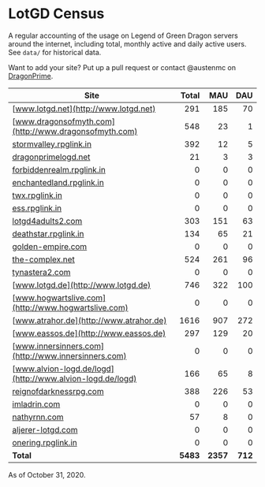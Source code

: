 # LotGD Census
A regular accounting of the usage on Legend of Green Dragon servers around the internet, including total, monthly active and daily active users. See `data/` for historical data.

Want to add your site? Put up a pull request or contact @austenmc on [DragonPrime](http://dragonprime.net).


Site | Total | MAU | DAU
--- | ---:| ---:| ---:
[www.lotgd.net](http://www.lotgd.net)|291|185|70
[www.dragonsofmyth.com](http://www.dragonsofmyth.com)|548|23|1
[stormvalley.rpglink.in](http://stormvalley.rpglink.in)|392|12|5
[dragonprimelogd.net](http://dragonprimelogd.net)|21|3|3
[forbiddenrealm.rpglink.in](http://forbiddenrealm.rpglink.in)|0|0|0
[enchantedland.rpglink.in](http://enchantedland.rpglink.in)|0|0|0
[twx.rpglink.in](http://twx.rpglink.in)|0|0|0
[ess.rpglink.in](http://ess.rpglink.in)|0|0|0
[lotgd4adults2.com](http://lotgd4adults2.com)|303|151|63
[deathstar.rpglink.in](http://deathstar.rpglink.in)|134|65|21
[golden-empire.com](http://golden-empire.com)|0|0|0
[the-complex.net](http://the-complex.net)|524|261|96
[tynastera2.com](http://tynastera2.com)|0|0|0
[www.lotgd.de](http://www.lotgd.de)|746|322|100
[www.hogwartslive.com](http://www.hogwartslive.com)|0|0|0
[www.atrahor.de](http://www.atrahor.de)|1616|907|272
[www.eassos.de](http://www.eassos.de)|297|129|20
[www.innersinners.com](http://www.innersinners.com)|0|0|0
[www.alvion-logd.de/logd](http://www.alvion-logd.de/logd)|166|65|8
[reignofdarknessrpg.com](http://reignofdarknessrpg.com)|388|226|53
[imladrin.com](http://imladrin.com)|0|0|0
[nathyrnn.com](http://nathyrnn.com)|57|8|0
[aljerer-lotgd.com](http://aljerer-lotgd.com)|0|0|0
[onering.rpglink.in](http://onering.rpglink.in)|0|0|0
**Total**|**5483**|**2357**|**712**

As of October 31, 2020.
